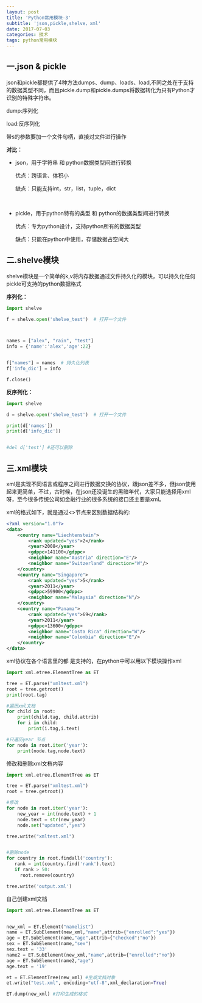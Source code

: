 ```yaml
---
layout: post
title: 'Python常用模块-3'
subtitle: 'json,pickle,shelve，xml'
date: 2017-07-03
categories: 技术
tags: python常用模块
---
```




## 一.json & pickle

json和pickle都提供了4种方法dumps、dump、loads、load,不同之处在于支持的数据类型不同，而且pickle.dump和pickle.dumps将数据转化为只有Python才识别的特殊字符串。

dump:序列化

load:反序列化

带s的参数要加一个文件句柄，直接对文件进行操作

**对比：**

- json，用于字符串 和 python数据类型间进行转换

  优点：跨语言、体积小

  缺点：只能支持int，str，list，tuple，dict

  ​

- pickle，用于python特有的类型 和 python的数据类型间进行转换

  优点：专为python设计，支持python所有的数据类型

  缺点：只能在python中使用，存储数据占空间大

## 二.shelve模块

shelve模块是一个简单的k,v将内存数据通过文件持久化的模块，可以持久化任何pickle可支持的python数据格式

**序列化：**

```python
import shelve

f = shelve.open('shelve_test')  # 打开一个文件



names = ["alex", "rain", "test"]
info = {'name':'alex','age':22}


f["names"] = names  # 持久化列表
f['info_dic'] = info

f.close()

```

**反序列化：**

```python
import shelve

d = shelve.open('shelve_test')  # 打开一个文件

print(d['names'])
print(d['info_dic'])


#del d['test'] #还可以删除
```



## 三.xml模块

xml是实现不同语言或程序之间进行数据交换的协议，跟json差不多，但json使用起来更简单，不过，古时候，在json还没诞生的黑暗年代，大家只能选择用xml呀，至今很多传统公司如金融行业的很多系统的接口还主要是xml。

xml的格式如下，就是通过<>节点来区别数据结构的:

```xml
<?xml version="1.0"?>
<data>
    <country name="Liechtenstein">
        <rank updated="yes">2</rank>
        <year>2008</year>
        <gdppc>141100</gdppc>
        <neighbor name="Austria" direction="E"/>
        <neighbor name="Switzerland" direction="W"/>
    </country>
    <country name="Singapore">
        <rank updated="yes">5</rank>
        <year>2011</year>
        <gdppc>59900</gdppc>
        <neighbor name="Malaysia" direction="N"/>
    </country>
    <country name="Panama">
        <rank updated="yes">69</rank>
        <year>2011</year>
        <gdppc>13600</gdppc>
        <neighbor name="Costa Rica" direction="W"/>
        <neighbor name="Colombia" direction="E"/>
    </country>
</data>

```

xml协议在各个语言里的都 是支持的，在python中可以用以下模块操作xml 　　

```python
import xml.etree.ElementTree as ET

tree = ET.parse("xmltest.xml")
root = tree.getroot()
print(root.tag)

#遍历xml文档
for child in root:
    print(child.tag, child.attrib)
    for i in child:
        print(i.tag,i.text)

#只遍历year 节点
for node in root.iter('year'):
    print(node.tag,node.text)

```

修改和删除xml文档内容

```python
import xml.etree.ElementTree as ET

tree = ET.parse("xmltest.xml")
root = tree.getroot()

#修改
for node in root.iter('year'):
    new_year = int(node.text) + 1
    node.text = str(new_year)
    node.set("updated","yes")

tree.write("xmltest.xml")


#删除node
for country in root.findall('country'):
   rank = int(country.find('rank').text)
   if rank > 50:
     root.remove(country)

tree.write('output.xml')

```

自己创建xml文档

```python
import xml.etree.ElementTree as ET


new_xml = ET.Element("namelist")
name = ET.SubElement(new_xml,"name",attrib={"enrolled":"yes"})
age = ET.SubElement(name,"age",attrib={"checked":"no"})
sex = ET.SubElement(name,"sex")
sex.text = '33'
name2 = ET.SubElement(new_xml,"name",attrib={"enrolled":"no"})
age = ET.SubElement(name2,"age")
age.text = '19'

et = ET.ElementTree(new_xml) #生成文档对象
et.write("test.xml", encoding="utf-8",xml_declaration=True)

ET.dump(new_xml) #打印生成的格式
```

